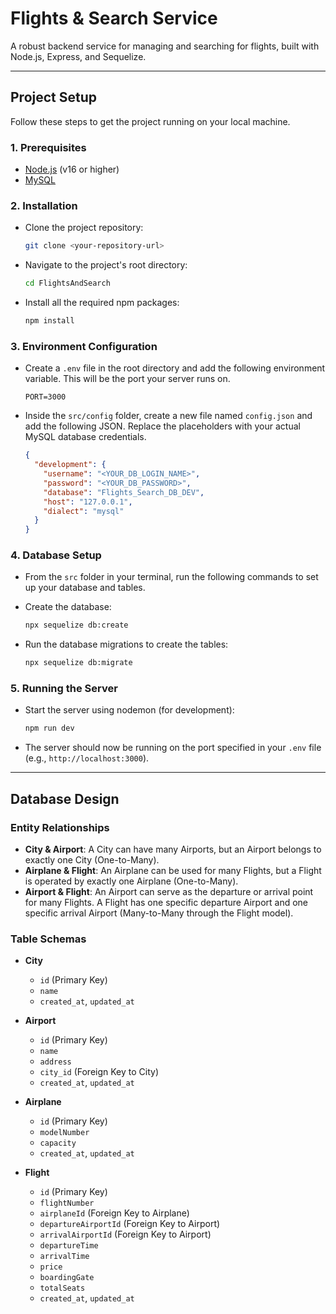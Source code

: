 # Flights & Search Service

A robust backend service for managing and searching for flights, built with Node.js, Express, and Sequelize.

---

## Project Setup

Follow these steps to get the project running on your local machine.

### 1. Prerequisites

-   [Node.js](https://nodejs.org/) (v16 or higher)
-   [MySQL](https://www.mysql.com/)

### 2. Installation

-   Clone the project repository:
    ```bash
    git clone <your-repository-url>
    ```
-   Navigate to the project's root directory:
    ```bash
    cd FlightsAndSearch
    ```
-   Install all the required npm packages:
    ```bash
    npm install
    ```

### 3. Environment Configuration

-   Create a `.env` file in the root directory and add the following environment variable. This will be the port your server runs on.
    ```env
    PORT=3000
    ```
-   Inside the `src/config` folder, create a new file named `config.json` and add the following JSON. Replace the placeholders with your actual MySQL database credentials.

    ```json
    {
      "development": {
        "username": "<YOUR_DB_LOGIN_NAME>",
        "password": "<YOUR_DB_PASSWORD>",
        "database": "Flights_Search_DB_DEV",
        "host": "127.0.0.1",
        "dialect": "mysql"
      }
    }
    ```

### 4. Database Setup

-   From the `src` folder in your terminal, run the following commands to set up your database and tables.

-   Create the database:
    ```bash
    npx sequelize db:create
    ```
-   Run the database migrations to create the tables:
    ```bash
    npx sequelize db:migrate
    ```

### 5. Running the Server

-   Start the server using nodemon (for development):
    ```bash
    npm run dev
    ```
-   The server should now be running on the port specified in your `.env` file (e.g., `http://localhost:3000`).

---

## Database Design

### Entity Relationships

-   **City & Airport**: A City can have many Airports, but an Airport belongs to exactly one City (One-to-Many).
-   **Airplane & Flight**: An Airplane can be used for many Flights, but a Flight is operated by exactly one Airplane (One-to-Many).
-   **Airport & Flight**: An Airport can serve as the departure or arrival point for many Flights. A Flight has one specific departure Airport and one specific arrival Airport (Many-to-Many through the Flight model).

### Table Schemas

-   **City**
    -   `id` (Primary Key)
    -   `name`
    -   `created_at`, `updated_at`

-   **Airport**
    -   `id` (Primary Key)
    -   `name`
    -   `address`
    -   `city_id` (Foreign Key to City)
    -   `created_at`, `updated_at`

-   **Airplane**
    -   `id` (Primary Key)
    -   `modelNumber`
    -   `capacity`
    -   `created_at`, `updated_at`

-   **Flight**
    -   `id` (Primary Key)
    -   `flightNumber`
    -   `airplaneId` (Foreign Key to Airplane)
    -   `departureAirportId` (Foreign Key to Airport)
    *   `arrivalAirportId` (Foreign Key to Airport)
    *   `departureTime`
    *   `arrivalTime`
    *   `price`
    *   `boardingGate`
    *   `totalSeats`
    -   `created_at`, `updated_at`